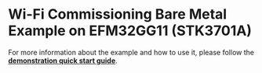 # Wi-Fi Commissioning Bare Metal Example on EFM32GG11 (STK3701A)

For more information about the example and how to use it, please follow the [**demonstration quick start guide**](https://docs.silabs.com/wifi/wf200/content-source/getting-started/silabs/ssv4/gg11/wifi-commissioning-bm/index).

